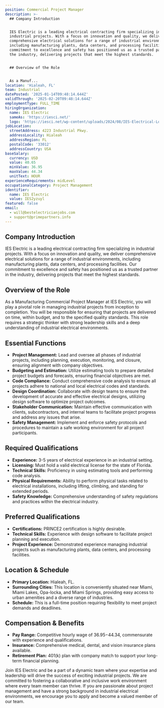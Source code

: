 ```yaml
---
position: Commercial Project Manager
description: >-
  ## Company Introduction


  IES Electric is a leading electrical contracting firm specializing in
  industrial projects. With a focus on innovation and quality, we deliver
  comprehensive electrical solutions for a range of industrial environments,
  including manufacturing plants, data centers, and processing facilities. Our
  commitment to excellence and safety has positioned us as a trusted partner in
  the industry, delivering projects that meet the highest standards.


  ## Overview of the Role


  As a Manuf...
location: 'Hialeah, FL'
team: Industrial
datePosted: '2025-01-14T09:48:14.644Z'
validThrough: '2025-02-20T09:48:14.644Z'
employmentType: FULL_TIME
hiringOrganization:
  name: IES Electric
  sameAs: 'https://iesci.net/'
  logo: 'https://iesci.net/wp-content/uploads/2024/08/IES-Electrical-Logo-color.png'
jobLocation:
  streetAddress: 4223 Industrial Pkwy.
  addressLocality: Hialeah
  addressRegion: FL
  postalCode: '33012'
  addressCountry: USA
baseSalary:
  currency: USD
  value: 40.65
  minValue: 36.95
  maxValue: 44.34
  unitText: HOUR
experienceRequirements: midLevel
occupationalCategory: Project Management
identifier:
  name: IES Electric
  value: IES2yzuyl
featured: false
email:
  - will@bestelectricianjobs.com
  - support@primepartners.info
---
```




## Company Introduction

IES Electric is a leading electrical contracting firm specializing in industrial projects. With a focus on innovation and quality, we deliver comprehensive electrical solutions for a range of industrial environments, including manufacturing plants, data centers, and processing facilities. Our commitment to excellence and safety has positioned us as a trusted partner in the industry, delivering projects that meet the highest standards.

## Overview of the Role

As a Manufacturing Commercial Project Manager at IES Electric, you will play a pivotal role in managing industrial projects from inception to completion. You will be responsible for ensuring that projects are delivered on time, within budget, and to the specified quality standards. This role requires a strategic thinker with strong leadership skills and a deep understanding of industrial electrical environments.

## Essential Functions

- **Project Management:** Lead and oversee all phases of industrial projects, including planning, execution, monitoring, and closure, ensuring alignment with company objectives.
- **Budgeting and Estimation:** Utilize estimating tools to prepare detailed project budgets and forecasts, ensuring financial objectives are met.
- **Code Compliance:** Conduct comprehensive code analysis to ensure all projects adhere to national and local electrical codes and standards.
- **Design Coordination:** Collaborate with design teams to ensure the development of accurate and effective electrical designs, utilizing design software to optimize project outcomes.
- **Stakeholder Communication:** Maintain effective communication with clients, subcontractors, and internal teams to facilitate project progress and address any issues that arise.
- **Safety Management:** Implement and enforce safety protocols and procedures to maintain a safe working environment for all project participants.

## Required Qualifications

- **Experience:** 3-5 years of electrical experience in an industrial setting.
- **Licensing:** Must hold a valid electrical license for the state of Florida.
- **Technical Skills:** Proficiency in using estimating tools and performing code analysis.
- **Physical Requirements:** Ability to perform physical tasks related to electrical installations, including lifting, climbing, and standing for extended periods.
- **Safety Knowledge:** Comprehensive understanding of safety regulations and practices within the electrical industry.

## Preferred Qualifications

- **Certifications:** PRINCE2 certification is highly desirable.
- **Technical Skills:** Experience with design software to facilitate project planning and execution.
- **Project Experience:** Demonstrated experience managing industrial projects such as manufacturing plants, data centers, and processing facilities.

## Location & Schedule

- **Primary Location:** Hialeah, FL.
- **Surrounding Cities:** This location is conveniently situated near Miami, Miami Lakes, Opa-locka, and Miami Springs, providing easy access to urban amenities and a diverse range of industries.
- **Schedule:** This is a full-time position requiring flexibility to meet project demands and deadlines.

## Compensation & Benefits

- **Pay Range:** Competitive hourly wage of $36.95-$44.34, commensurate with experience and qualifications.
- **Insurance:** Comprehensive medical, dental, and vision insurance plans available.
- **Retirement Plan:** 401(k) plan with company match to support your long-term financial planning.

Join IES Electric and be a part of a dynamic team where your expertise and leadership will drive the success of exciting industrial projects. We are committed to fostering a collaborative and inclusive work environment where every team member can thrive. If you are passionate about project management and have a strong background in industrial electrical environments, we encourage you to apply and become a valued member of our team.

